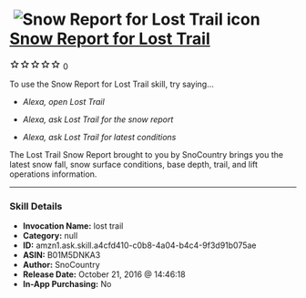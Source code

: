 # &nbsp;<img src="skill_icon" alt="Snow Report for Lost Trail icon" width="36"> [Snow Report for Lost Trail](http://alexa.amazon.com/#skills/amzn1.ask.skill.a4cfd410-c0b8-4a04-b4c4-9f3d91b075ae)
![0 stars](../../images/ic_star_border_black_18dp_1x.png)![0 stars](../../images/ic_star_border_black_18dp_1x.png)![0 stars](../../images/ic_star_border_black_18dp_1x.png)![0 stars](../../images/ic_star_border_black_18dp_1x.png)![0 stars](../../images/ic_star_border_black_18dp_1x.png) 0

To use the Snow Report for Lost Trail skill, try saying...

* *Alexa, open Lost Trail*

* *Alexa, ask Lost Trail for the snow report*

* *Alexa, ask Lost Trail for latest conditions*

The Lost Trail Snow Report brought to you by SnoCountry brings you the latest snow fall, snow surface conditions,  base depth, trail, and lift operations information.

***

### Skill Details

* **Invocation Name:** lost trail
* **Category:** null
* **ID:** amzn1.ask.skill.a4cfd410-c0b8-4a04-b4c4-9f3d91b075ae
* **ASIN:** B01M5DNKA3
* **Author:** SnoCountry
* **Release Date:** October 21, 2016 @ 14:46:18
* **In-App Purchasing:** No
